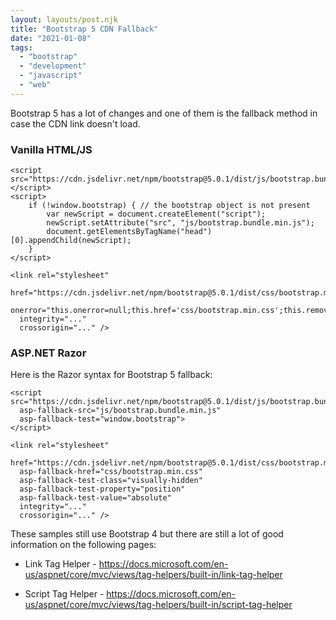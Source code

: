 ```yaml
---
layout: layouts/post.njk
title: "Bootstrap 5 CDN Fallback"
date: "2021-01-08"  
tags: 
  - "bootstrap"
  - "development"
  - "javascript"
  - "web"
---
```


Bootstrap 5 has a lot of changes and one of them is the fallback method in case the CDN link doesn't load. 

<h3>Vanilla HTML/JS</h3>

``` markup
<script src="https://cdn.jsdelivr.net/npm/bootstrap@5.0.1/dist/js/bootstrap.bundle.min.js"></script>
<script>
    if (!window.bootstrap) { // the bootstrap object is not present
        var newScript = document.createElement("script");
        newScript.setAttribute("src", "js/bootstrap.bundle.min.js");
        document.getElementsByTagName("head")[0].appendChild(newScript);
    }
</script>

<link rel="stylesheet"
  href="https://cdn.jsdelivr.net/npm/bootstrap@5.0.1/dist/css/bootstrap.min.css" 
  onerror="this.onerror=null;this.href='css/bootstrap.min.css';this.removeAttribute('integrity');this.removeAttribute('crossorigin');"
  integrity="..." 
  crossorigin="..." />
```

<h3>ASP.NET Razor</h3>

Here is the Razor syntax for Bootstrap 5 fallback:

``` markup
<script src="https://cdn.jsdelivr.net/npm/bootstrap@5.0.1/dist/js/bootstrap.bundle.min.js"
  asp-fallback-src="js/bootstrap.bundle.min.js"
  asp-fallback-test="window.bootstrap">
</script>

<link rel="stylesheet"
  href="https://cdn.jsdelivr.net/npm/bootstrap@5.0.1/dist/css/bootstrap.min.css"
  asp-fallback-href="css/bootstrap.min.css"
  asp-fallback-test-class="visually-hidden" 
  asp-fallback-test-property="position" 
  asp-fallback-test-value="absolute"
  integrity="..." 
  crossorigin="..." />
```

These samples still use Bootstrap 4 but there are still a lot of good information on the following pages:

- Link Tag Helper - 
<a href="https://docs.microsoft.com/en-us/aspnet/core/mvc/views/tag-helpers/built-in/link-tag-helper" target="_blank">https://docs.microsoft.com/en-us/aspnet/core/mvc/views/tag-helpers/built-in/link-tag-helper</a>

- Script Tag Helper - <a href="https://docs.microsoft.com/en-us/aspnet/core/mvc/views/tag-helpers/built-in/script-tag-helper" target="_blank">https://docs.microsoft.com/en-us/aspnet/core/mvc/views/tag-helpers/built-in/script-tag-helper</a>
